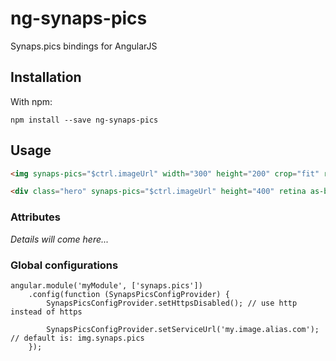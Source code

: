 # ng-synaps-pics
Synaps.pics bindings for AngularJS

## Installation

With npm:

```
npm install --save ng-synaps-pics
```

## Usage

```html
<img synaps-pics="$ctrl.imageUrl" width="300" height="200" crop="fit" retina>
```

```html
<div class="hero" synaps-pics="$ctrl.imageUrl" height="400" retina as-background>
```

### Attributes

_Details will come here..._

### Global configurations

```
angular.module('myModule', ['synaps.pics'])
    .config(function (SynapsPicsConfigProvider) {
        SynapsPicsConfigProvider.setHttpsDisabled(); // use http instead of https

        SynapsPicsConfigProvider.setServiceUrl('my.image.alias.com'); // default is: img.synaps.pics
    });
```